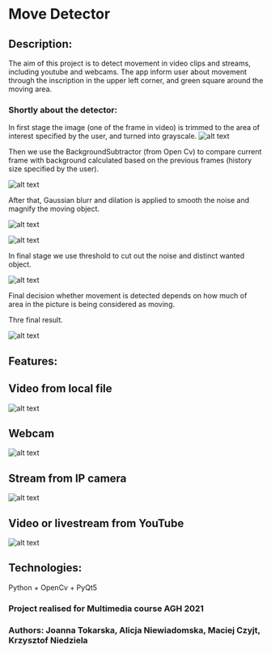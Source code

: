 # Move Detector
## Description:
The aim of this project is to detect movement in video clips and streams, 
including youtube and webcams.
The app inform user about movement through the inscription in the upper left corner, 
and green square around the moving area.
### Shortly about the detector:
In first stage the image (one of the frame in video) is trimmed to the area of interest 
specified by the user, and turned into grayscale.
![alt text](https://github.com/czyjtu/MoveDetection/blob/main/photos/grey_roi.jpg?raw=true)

Then we use the BackgroundSubtractor (from Open Cv) to compare current frame with background 
calculated based on the previous frames (history size specified by the user).

![alt text](https://github.com/czyjtu/MoveDetection/blob/main/photos/mask.jpg?raw=true)

After that, Gaussian blurr and dilation is applied to smooth the noise and magnify the moving object.

![alt text](https://github.com/czyjtu/MoveDetection/blob/main/photos/blurred_mask.jpg?raw=true)

![alt text](https://github.com/czyjtu/MoveDetection/blob/main/photos/dilate_mask.jpg?raw=true)

In final stage we use threshold to cut out the noise and distinct wanted object.

![alt text](https://github.com/czyjtu/MoveDetection/blob/main/photos/threshold_mask.jpg?raw=true)

Final decision whether movement is detected
depends on how much of area in the picture is being considered as moving.

Thre final result.

![alt text](https://github.com/czyjtu/MoveDetection/blob/main/photos/main_window.jpg?raw=true)

## Features:
## Video from local file
![alt text](https://github.com/czyjtu/MoveDetection/blob/main/photos/file.png?raw=true)
## Webcam
![alt text](https://github.com/czyjtu/MoveDetection/blob/main/photos/camera.png?raw=true)
## Stream from IP camera
![alt text](https://github.com/czyjtu/MoveDetection/blob/main/photos/ip_camera.png?raw=true)
## Video or livestream from YouTube
![alt text](https://github.com/czyjtu/MoveDetection/blob/main/photos/yt.png?raw=true)

## Technologies:
Python + OpenCv + PyQt5
### Project realised for Multimedia course AGH 2021
### Authors: Joanna Tokarska, Alicja Niewiadomska, Maciej Czyjt, Krzysztof Niedziela
